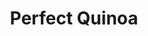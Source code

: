 ---
title: Perfect Quinoa
summary: Fluffy, tender quinoa made simple—ideal as a base for bowls, salads, or as a nutritious side.

linkout: https://www.loveandlemons.com/quinoa/

tags:
- vegan
- gluten-free
- grain
- basics

servings: 4
time: 25m

ingredients:
- 1 cup quinoa
- 1 3/4 cups water
- 1/2 tsp sea salt

directions:
- Place quinoa in a fine mesh sieve and rinse under cold water.
- Combine rinsed quinoa, water, and salt in a saucepan. Bring to a boil over medium heat.
- Reduce heat to low, cover, and simmer for 15 minutes.
- Remove from heat and let sit, covered, for 10 minutes.
- Fluff with a fork and serve.
---